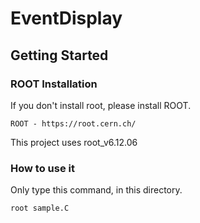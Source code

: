 # EventDisplay

## Getting Started

### ROOT Installation

If you don't install root, please install ROOT.

```
ROOT - https://root.cern.ch/
```

This project uses root_v6.12.06

### How to use it

Only type this command, in this directory.

```
root sample.C
```